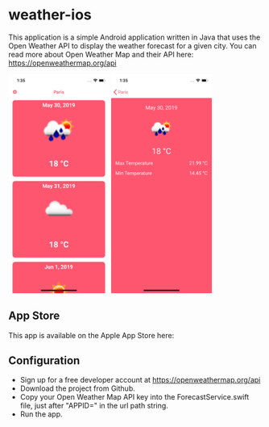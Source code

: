 # weather-ios
This application is a simple Android application written in Java that uses the Open Weather API to display the weather forecast for a given city. You can read more about Open Weather Map and their API here: https://openweathermap.org/api

<img src="forecast_list.png" alt="drawing" width="200"/>
<img src="forecast_detail.png" alt="drawing" width="200"/>

## App Store
This app is available on the Apple App Store here: 

## Configuration
* Sign up for a free developer account at https://openweathermap.org/api
* Download the project from Github.
* Copy your Open Weather Map API key into the ForecastService.swift file, just after "APPID=" in the url path string.
* Run the app.